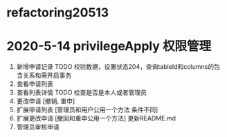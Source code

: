 # refactoring20513


# 2020-5-14 privilegeApply 权限管理
1. 新增申请记录  TODO 校验数据，设置状态204，查询tableId和columns的包含关系和需开启事务
2. 查看申请列表  
3. 查看列表详情  TODO 检查是否是本人或者管理员
4. 更改申请 [撤销, 重申] 
5. 扩展申请列表 [管理员和用户公用一个方法 条件不同]  
6. 扩展更改申请 [撤回和重申公用一个方法] 更新README.md
7. 管理员审核申请 